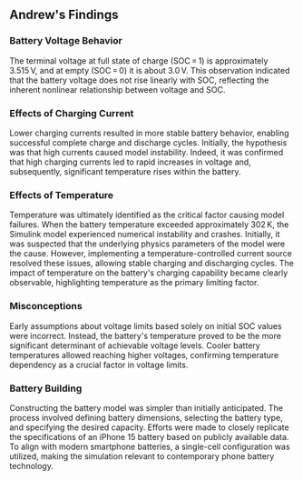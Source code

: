 ## Andrew's Findings

### Battery Voltage Behavior

The terminal voltage at full state of charge (SOC = 1) is approximately 3.515 V, and at empty (SOC = 0) it is about 3.0 V. This observation indicated that the battery voltage does not rise linearly with SOC, reflecting the inherent nonlinear relationship between voltage and SOC.

### Effects of Charging Current

Lower charging currents resulted in more stable battery behavior, enabling successful complete charge and discharge cycles. Initially, the hypothesis was that high currents caused model instability. Indeed, it was confirmed that high charging currents led to rapid increases in voltage and, subsequently, significant temperature rises within the battery.

### Effects of Temperature

Temperature was ultimately identified as the critical factor causing model failures. When the battery temperature exceeded approximately 302 K, the Simulink model experienced numerical instability and crashes. Initially, it was suspected that the underlying physics parameters of the model were the cause. However, implementing a temperature-controlled current source resolved these issues, allowing stable charging and discharging cycles. The impact of temperature on the battery's charging capability became clearly observable, highlighting temperature as the primary limiting factor.

### Misconceptions

Early assumptions about voltage limits based solely on initial SOC values were incorrect. Instead, the battery's temperature proved to be the more significant determinant of achievable voltage levels. Cooler battery temperatures allowed reaching higher voltages, confirming temperature dependency as a crucial factor in voltage limits.

### Battery Building

Constructing the battery model was simpler than initially anticipated. The process involved defining battery dimensions, selecting the battery type, and specifying the desired capacity. Efforts were made to closely replicate the specifications of an iPhone 15 battery based on publicly available data. To align with modern smartphone batteries, a single-cell configuration was utilized, making the simulation relevant to contemporary phone battery technology.
